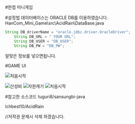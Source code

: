 #한컴 미니게임

#설정법
데이터베이스는 ORACLE DB를 이용하였습니다. 
HanCom_Mini_Game\src\AcidRain\DataBase.java

```java
String DB_driverName = "oracle.jdbc.driver.OracleDriver";
	String DB_URL = " YOUR URL";
	String DB_USER = "DB_USER";
	String DB_PW = "DB_PW";
```
알맞은 정보를 넣으면됩니다.

#GAME UI

![처음시작](https://github.com/kseymin/HanCom_Mini_Game/pic1.jpg)

![산성비](https://github.com/kseymin/HanCom_Mini_Game/pic2.jpg)
![자원캐기](https://github.com/kseymin/HanCom_Mini_Game/pic4.jpg)
![처음시작](https://github.com/kseymin/HanCom_Mini_Game/pic3.jpg)





#참고한 소스코드
tuguri8/sansungbi-java

lchbest10/AcidRain

//저작권 문제시 삭제 하겠습니다.
